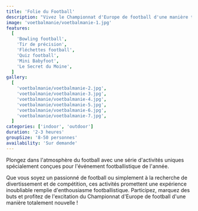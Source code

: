 ```yaml
---
title: 'Folie du Football'
description: "Vivez le Championnat d'Europe de football d'une manière totalement nouvelle avec notre activité spécialement développée"
image: 'voetbalmanie/voetbalmanie-1.jpg'
features:
  [
    'Bowling football',
    'Tir de précision',
    'Fléchettes football',
    'Quiz football',
    'Mini Babyfoot',
    'Le Secret du Moine',
  ]
gallery:
  [
    'voetbalmanie/voetbalmanie-2.jpg',
    'voetbalmanie/voetbalmanie-3.jpg',
    'voetbalmanie/voetbalmanie-4.jpg',
    'voetbalmanie/voetbalmanie-5.jpg',
    'voetbalmanie/voetbalmanie-6.jpg',
    'voetbalmanie/voetbalmanie-7.jpg',
  ]
categories: ['indoor', 'outdoor']
duration: '2-3 heures'
groupSize: '8-50 personnes'
availability: 'Sur demande'
---
```


Plongez dans l'atmosphère du football avec une série d'activités uniques spécialement conçues pour l'événement footballistique de l'année.

Que vous soyez un passionné de football ou simplement à la recherche de divertissement et de compétition, ces activités promettent une expérience inoubliable remplie d'enthousiasme footballistique. Participez, marquez des buts et profitez de l'excitation du Championnat d'Europe de football d'une manière totalement nouvelle !
